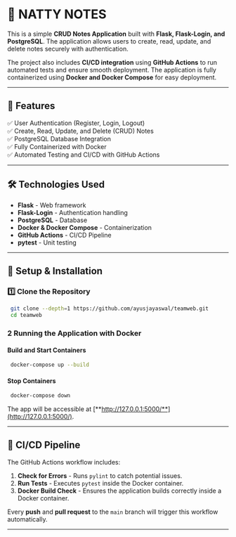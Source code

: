 # 📒 NATTY NOTES

This is a simple **CRUD Notes Application** built with **Flask, Flask-Login, and PostgreSQL**. The application allows users to create, read, update, and delete notes securely with authentication.

The project also includes **CI/CD integration** using **GitHub Actions** to run automated tests and ensure smooth deployment. The application is fully containerized using **Docker and Docker Compose** for easy deployment.

---

## 🚀 Features

✅ User Authentication (Register, Login, Logout)  
✅ Create, Read, Update, and Delete (CRUD) Notes  
✅ PostgreSQL Database Integration  
✅ Fully Containerized with Docker  
✅ Automated Testing and CI/CD with GitHub Actions  

---

## 🛠 Technologies Used

- **Flask** - Web framework
- **Flask-Login** - Authentication handling
- **PostgreSQL** - Database
- **Docker & Docker Compose** - Containerization
- **GitHub Actions** - CI/CD Pipeline
- **pytest** - Unit testing

---

## 🔧 Setup & Installation

### **1️⃣ Clone the Repository**

```bash
 git clone --depth=1 https://github.com/ayusjayaswal/teamweb.git
 cd teamweb
```

### **2 Running the Application with Docker**

#### **Build and Start Containers**

```bash
 docker-compose up --build
```

#### **Stop Containers**

```bash
 docker-compose down
```

The app will be accessible at [**http://127.0.0.1:5000/**](http://127.0.0.1:5000/).

---

## 🔄 CI/CD Pipeline

The GitHub Actions workflow includes:

1. **Check for Errors** - Runs `pylint` to catch potential issues.
2. **Run Tests** - Executes `pytest` inside the Docker container.
3. **Docker Build Check** - Ensures the application builds correctly inside a Docker container.

Every **push** and **pull request** to the `main` branch will trigger this workflow automatically.

---
